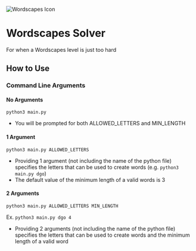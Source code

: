 ![Wordscapes Icon](https://github.com/user-attachments/assets/71c18749-e617-403f-a892-a5f7fa80b0cd)

# Wordscapes Solver 



For when a Wordscapes level is just too hard

## How to Use
### Command Line Arguments
#### No Arguments
```python3 main.py```
- You will be prompted for both ALLOWED_LETTERS and MIN_LENGTH

#### 1 Argument
```python3 main.py ALLOWED_LETTERS```

- Providing 1 argument (not including the name of the python file) specifies the letters that can be used to create words (e.g. `python3 main.py dgo`)
- The default value of the minimum length of a valid words is 3


#### 2 Arguments
```python3 main.py ALLOWED_LETTERS MIN_LENGTH```

Ex. ```python3 main.py dgo 4```
- Providing 2 arguments (not including the name of the python file) specifies the letters that can be used to create words and the minimum length of a valid word

